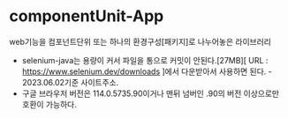 # componentUnit-App
web기능을 컴포넌트단위 또는 하나의 환경구성[패키지]로 나누어놓은 라이브러리
- selenium-java는 용량이 커서 파일을 통으로 커밋이 안된다.[27MB][ URL : https://www.selenium.dev/downloads ]에서 다운받아서 사용하면 된다. - 2023.06.02기준 사이트주소.
- 구글 브라우저 버전은 114.0.5735.90이거나 맨뒤 넘버인 .90의 버전 이상으로만 호환이 가능하다.
